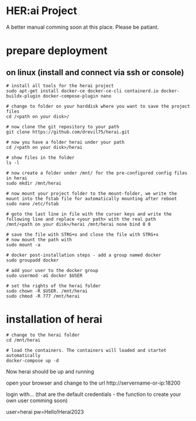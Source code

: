 # HER:ai Project

A better manual comming soon at this place.
Please be patiant.

# prepare deployment

## on linux (install and connect via ssh or console)

````shell
# install all tools for the herai project
sudo apt-get install docker-ce docker-ce-cli containerd.io docker-buildx-plugin docker-compose-plugin nano

# change to folder on your harddisk where you want to save the project files
cd /<path on your disk>/

# now clone the git repository to your path
git clone https://github.com/drevil75/herai.git

# now you have a folder herai under your path
cd /<path on your disk>/herai

# show files in the folder
ls -l

# now create a folder under /mnt/ for the pre-configured config files in herai
sudo mkdir /mnt/herai

# now mount your project folder to the mount-folder, we write the mount into the fstab file for automatically mounting after reboot
sudo nano /etc/fstab

# goto the last line in file with the curser keys and write the following line and replace <your path> with the real path
/mnt/<path on your disk>/herai /mnt/herai none bind 0 0

# save the file with STRG+o and close the file with STRG+x
# now mount the path with
sudo mount -a

# docker post-installation steps - add a group named docker
sudo groupadd docker

# add your user to the docker group
sudo usermod -aG docker $USER

# set the rights of the herai folder
sudo chown -R $USER. /mnt/herai
sudo chmod -R 777 /mnt/herai
````

# installation of herai
````shell
# change to the herai folder
cd /mnt/herai

# load the containers. The containers will loaded and startet automatically
docker-compose up -d
````

Now herai should be up and running

open your browser and change to the url
http://servername-or-ip:18200

login with... (that are the default credentials - the function to create your own user comming soon) 

user=herai
pw=Hello!Herai2023
